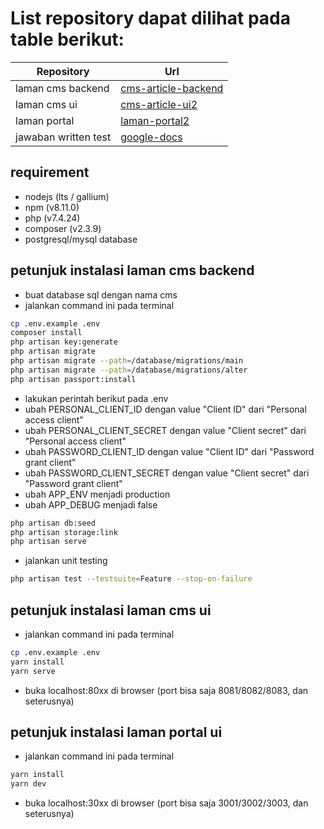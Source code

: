 # List repository dapat dilihat pada table berikut:
| Repository | Url |
| ------ | ------ |
| laman cms backend | [cms-article-backend](https://github.com/ivalrivall/cms-article-backend) |
| laman cms ui | [cms-article-ui2](https://github.com/ivalrivall/cms-article-ui2) |
| laman portal | [laman-portal2](https://github.com/ivalrivall/laman-portal2) |
| jawaban written test | [google-docs](https://docs.google.com/document/d/1GN5DCdxWsCNqHJZ8pAgGt2pwDA9ig5NFKSGijVvZG2A/edit?usp=sharing) |

## requirement
- nodejs (lts / gallium)
- npm (v8.11.0)
- php (v7.4.24)
- composer (v2.3.9)
- postgresql/mysql database

## petunjuk instalasi laman cms backend
- buat database sql dengan nama cms
- jalankan command ini pada terminal
```bash
cp .env.example .env
composer install
php artisan key:generate
php artisan migrate
php artisan migrate --path=/database/migrations/main
php artisan migrate --path=/database/migrations/alter
php artisan passport:install
```
- lakukan perintah berikut pada .env 
- ubah PERSONAL_CLIENT_ID dengan value "Client ID" dari "Personal access client"
- ubah PERSONAL_CLIENT_SECRET dengan value "Client secret" dari "Personal access client"
- ubah PASSWORD_CLIENT_ID dengan value "Client ID" dari "Password grant client"
- ubah PASSWORD_CLIENT_SECRET dengan value "Client secret" dari "Password grant client"
- ubah APP_ENV menjadi production
- ubah APP_DEBUG menjadi false
```bash
php artisan db:seed
php artisan storage:link
php artisan serve
```
- jalankan unit testing
```bash
php artisan test --testsuite=Feature --stop-on-failure
```

## petunjuk instalasi laman cms ui
- jalankan command ini pada terminal
```bash
cp .env.example .env
yarn install
yarn serve
```
- buka localhost:80xx di browser (port bisa saja 8081/8082/8083, dan seterusnya)

## petunjuk instalasi laman portal ui
- jalankan command ini pada terminal
```bash
yarn install
yarn dev
```
- buka localhost:30xx di browser (port bisa saja 3001/3002/3003, dan seterusnya)
